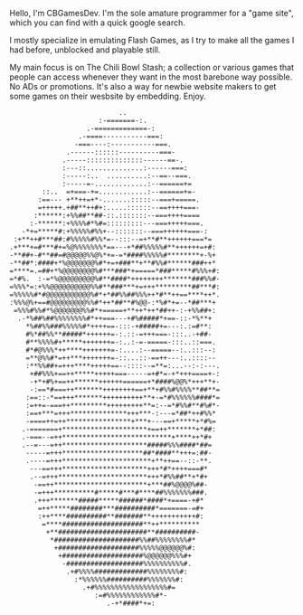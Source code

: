 Hello, I'm CBGamesDev. I'm the sole amature programmer for a "game site", which you can find with a quick google search. 

I mostly specialize in emulating Flash Games, as I try to make all the games I had before, unblocked and playable still.

My main focus is on The Chili Bowl Stash; a collection or various games that people can access whenever they want in the most barebone way possible. No ADs or promotions. It's also a way for newbie website makers to get some games on their wesbsite by embedding. Enjoy. 
                                        
                                                                   
                                                                   
                               ..                                  
                          :-=======-:.                             
                       .-=============-:                           
                     .-====-----------===:                         
                    -===----:-----------===.                       
                  .------::::::----------===-                      
                 .-----::::::::::::::------==-.                    
                 :---::..............:------===:                   
                 :-----:..  ..........:--==--===.                  
                 :-----=-.............:--======+=                  
            ::..  =+===-+=............:--======+=-                 
           :==--- +**++=+*-.......:::::--===+=====.                
           =+++++.+##**++#+:.....::::::--==++++===-                
          :******:+%%##**##-::.:::::::--===++++====                
         :-******:+%%%%#*%#=:::::::::---===+++++===.               
       -*+=*****#:+%%%%%#%%+--:::::::--===++++++===-:              
     :+**++#***##:#%%%%%#%%*=--:::--=+**#**++++++===*=             
    .+***+=#***#+=%@%%%%%%%*==---+*##%%%%%#**++++++=+#:            
    -**##+-#**##=#@@@@@%%@%*+=-=*####%%%%%#********+-%+            
    -**##*:####+*%@@@@@@@%#*+=+###**+**#%%#******###++*            
    =****=.=##+*%@@@@@@@@%#***###*+=====*###*****#%%%+#:           
    =*#%.  :-=*%@@@@@@@@@%#**####*++++++++*******###%%#-           
    =%%%*=:+%%@@@@@@@@@@%%#**###***+=+++*********##***#:           
    =%%%%%#*#@@@@@@@@@@@%#*+*##%%##%%%++*#**++==****++*.           
    :%%%@%+==#@@@@@@@@@%%#*++*##**#%@@-:*%#*+=--*##***+            
     =%%%#%%#*%@@@@@@@%%#*+=====+**++*++*##++-:-+%%##+:            
      .-*%##%##%%%%%%%%#*++===---+#%#####*+==-::-*%**+             
        *%##%%###%%%%%#*++++==-:::-+#####+=---:.:=#**:             
        #%*##%%**#####*++++++=-:.::-=+++===-:::..-+##-             
        #**%%%%#+*****+++++++=-:..:-=-=====-:::..::===.            
        #*#@%%%*++****+++++++=-:....:--=====--:..:::--:            
        =**@%%#*=++***+++++++=-::...::-==++---:..::::--            
        :**%%##+=+++****+++++==--::::--=**=:...--:-:---.           
         +##%%%+==++*****+++++===-----=+#*=-+*+++====+-:           
         -+*+#%+==++******++++++======+*####%@@%*+++**+-           
         -:==*#===++*******++++++++==+**+#%%#%%%%**##**=           
        :==::-*==+++*******++++++++++**+-=*#%%%%%%####*=           
        :=++=-===++*********+++++++++**=:--=*#%%#**#%#*-           
        :==+***=+++**************+++***-:---=*##*++#%%*            
        -====++=++****************+***+---==+*****+*#%=            
       .-=======+*********************+==++*******+*##:            
       .-===--=++***************************+****++*#+             
       .--=---=++*********************#####%%%####*##=             
        -----=+++********************##*####**+++=:##-             
        .----=+++**********************+**++==--::-**.             
         ---==+++*********************+++*#*++++===#*              
         .--=+++**********************+++*#%%##**+*#+              
          -==++***********************+***##%@@@@%##-              
          -=+++**********#*****#***#****##%%%%%%%###.              
          .+++*******#####*****######*####*+====-+#*               
           =++*****########***##########*=======-=#+               
           :++****##########**#######**+++++++++++#:               
            =****####################**++**********                
             +**######################**##########-                
              *#####################%%##%%%%%%%%#*                 
               +####################%%%%%@@@@@@%#:                 
                +####################%@@@@@@%%%#+                  
                 -###################%%%%%%%%%%#.                  
                  .+#%%%%#############%%%%%%%%#:                   
                    :*%%%%%%##########%%%%%%%#:                    
                      .+#%%%%%%%%%%%%%%%%%%#=                      
                         :=#%%%%%%%%%%%%#*-                        
                            .-+*####*+=:                           
                                                              

                                                                
                               
